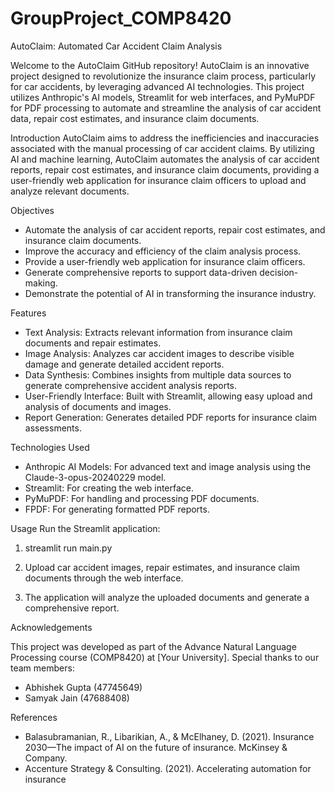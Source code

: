 # GroupProject_COMP8420

AutoClaim: Automated Car Accident Claim Analysis

Welcome to the AutoClaim GitHub repository! AutoClaim is an innovative project designed to revolutionize the insurance claim process, particularly for car accidents, by leveraging advanced AI technologies. This project utilizes Anthropic's AI models, Streamlit for web interfaces, and PyMuPDF for PDF processing to automate and streamline the analysis of car accident data, repair cost estimates, and insurance claim documents.

Introduction
AutoClaim aims to address the inefficiencies and inaccuracies associated with the manual processing of car accident claims. By utilizing AI and machine learning, AutoClaim automates the analysis of car accident reports, repair cost estimates, and insurance claim documents, providing a user-friendly web application for insurance claim officers to upload and analyze relevant documents.

Objectives
- Automate the analysis of car accident reports, repair cost estimates, and insurance claim documents.
- Improve the accuracy and efficiency of the claim analysis process.
- Provide a user-friendly web application for insurance claim officers.
- Generate comprehensive reports to support data-driven decision-making.
- Demonstrate the potential of AI in transforming the insurance industry.

Features
- Text Analysis: Extracts relevant information from insurance claim documents and repair estimates.
- Image Analysis: Analyzes car accident images to describe visible damage and generate detailed accident reports.
- Data Synthesis: Combines insights from multiple data sources to generate comprehensive accident analysis reports.
- User-Friendly Interface: Built with Streamlit, allowing easy upload and analysis of documents and images.
- Report Generation: Generates detailed PDF reports for insurance claim assessments.

Technologies Used
- Anthropic AI Models: For advanced text and image analysis using the Claude-3-opus-20240229 model.
- Streamlit: For creating the web interface.
- PyMuPDF: For handling and processing PDF documents.
- FPDF: For generating formatted PDF reports.

Usage
Run the Streamlit application:

1. streamlit run main.py

2. Upload car accident images, repair estimates, and insurance claim documents through the web interface.

3. The application will analyze the uploaded documents and generate a comprehensive report.

Acknowledgements

This project was developed as part of the Advance Natural Language Processing course (COMP8420) at [Your University]. Special thanks to our team members:

- Abhishek Gupta (47745649)
- Samyak Jain (47688408)

References
- Balasubramanian, R., Libarikian, A., & McElhaney, D. (2021). Insurance 2030—The impact of AI on the future of insurance. McKinsey & Company.
- Accenture Strategy & Consulting. (2021). Accelerating automation for insurance

